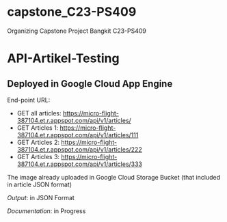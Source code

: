 # capstone_C23-PS409

Organizing Capstone Project Bangkit C23-PS409

API-Artikel-Testing
==
Deployed in Google Cloud App Engine
--
End-point URL:
- GET all articles: https://micro-flight-387104.et.r.appspot.com/api/v1/articles/
- GET Articles 1: https://micro-flight-387104.et.r.appspot.com/api/v1/articles/111
- GET Articles 2: https://micro-flight-387104.et.r.appspot.com/api/v1/articles/222
- GET Articles 3: https://micro-flight-387104.et.r.appspot.com/api/v1/articles/333

The image already uploaded in Google Cloud Storage Bucket (that included in article JSON format)

*Output*: in JSON Format

*Documentation*: in Progress

